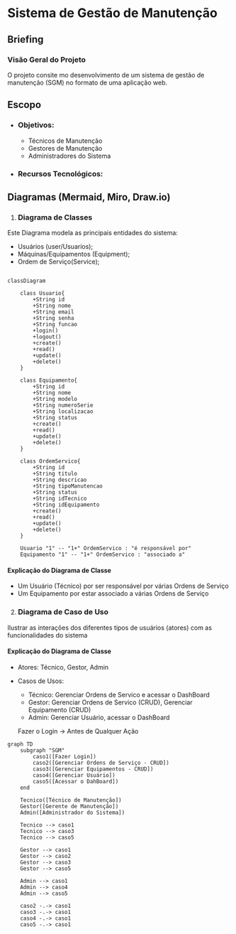 # Sistema de Gestão de Manutenção

## Briefing

### Visão Geral do Projeto
O projeto consite mo desenvolvimento de um sistema de gestão de manutenção (SGM) no formato de uma aplicação web.

## Escopo

- ### Objetivos:
    - Técnicos de Manutenção
    - Gestores de Manutenção
    - Administradores do Sistema

- ### Recursos Tecnológicos:

## Diagramas (Mermaid, Miro, Draw.io)

1. ### Diagrama de Classes
Este Diagrama modela as principais entidades do sistema:
- Usuários (user/Usuarios);
- Máquinas/Equipamentos (Equipment);
- Ordem de Serviço(Service);

```mermaid

classDiagram

    class Usuario{
        +String id
        +String nome
        +String email
        +String senha
        +String funcao
        +login()
        +logout()
        +create()
        +read()
        +update()
        +delete()
    }

    class Equipamento{
        +String id
        +String nome
        +String modelo
        +String numeroSerie
        +String localizacao
        +String status
        +create()
        +read()
        +update()
        +delete()
    }

    class OrdemServico{
        +String id
        +String titulo
        +String descricao
        +String tipoManutencao
        +String status
        +String idTecnico
        +String idEquipamento
        +create()
        +read()
        +update()
        +delete()
    }

    Usuario "1" -- "1+" OrdemServico : "é responsável por"
    Equipamento "1" -- "1+" OrdemServico : "associado a"

```
#### Explicação do Diagrama de Classe
- Um Usuário (Técnico) por ser responsável por várias Ordens de Serviço
- Um Equipamento por estar associado a várias Ordens de Serviço

2. ### Diagrama de Caso de Uso
Ilustrar as interações dos diferentes tipos de usuários (atores) com as funcionalidades do sistema

#### Explicação do Diagrama de Classe
- Atores: Técnico, Gestor, Admin

- Casos de Usos:
    - Técnico: Gerenciar Ordens de Servico e acessar o DashBoard
    - Gestor: Gerenciar Ordens de Servico (CRUD), Gerenciar Equipamento (CRUD)
    - Admin: Gerenciar Usuário, acessar o DashBoard

    Fazer o Login -> Antes de Qualquer Ação

```mermaid
graph TD
    subgraph "SGM"
        caso1([Fazer Login])
        caso2([Gerenciar Ordens de Serviço - CRUD])
        caso3([Gerenciar Equipamentos - CRUD])
        caso4([Gerenciar Usuário])
        caso5([Acessar o DahBoard])
    end

    Tecnico([Técnico de Manutenção])
    Gestor([Gerente de Manutenção])
    Admin([Administrador do Sistema])

    Tecnico --> caso1
    Tecnico --> caso3
    Tecnico --> caso5

    Gestor --> caso1
    Gestor --> caso2
    Gestor --> caso3
    Gestor --> caso5

    Admin --> caso1
    Admin --> caso4
    Admin --> caso5

    caso2 -.-> caso1
    caso3 -.-> caso1
    caso4 -.-> caso1
    caso5 -.-> caso1

```